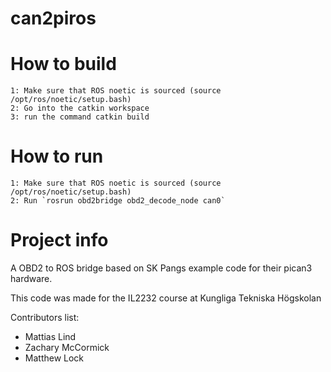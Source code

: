 # can2piros

# How to build
	1: Make sure that ROS noetic is sourced (source /opt/ros/noetic/setup.bash)  
	2: Go into the catkin workspace  
	3: run the command catkin build  

# How to run
	1: Make sure that ROS noetic is sourced (source /opt/ros/noetic/setup.bash)  
	2: Run `rosrun obd2bridge obd2_decode_node can0`


# Project info
A OBD2 to ROS bridge based on SK Pangs example code for their pican3 hardware.

This code was made for the IL2232 course at Kungliga Tekniska Högskolan

Contributors list:

  * Mattias Lind
  * Zachary McCormick
  * Matthew Lock
